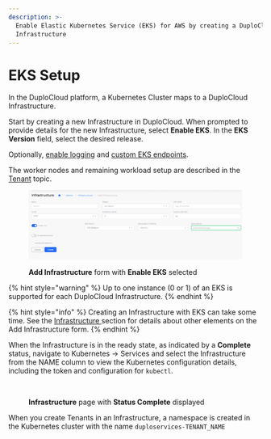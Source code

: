 ```yaml
---
description: >-
  Enable Elastic Kubernetes Service (EKS) for AWS by creating a DuploCloud
  Infrastructure
---
```


# EKS Setup

In the DuploCloud platform, a Kubernetes Cluster maps to a DuploCloud Infrastructure.&#x20;

Start by creating a new Infrastructure in DuploCloud. When prompted to provide details for the new Infrastructure, select **Enable EKS**. In the **EKS Version** field, select the desired release.

Optionally, [enable logging](enable-eks-logs.md) and [custom EKS endpoints](enable-eks-endpoints.md).

The worker nodes and remaining workload setup are described in the [Tenant](../../tenant-environment/) topic.

<figure><img src="../../../../.gitbook/assets/AWS_Infra_logs1 (1).png" alt=""><figcaption><p><strong>Add Infrastructure</strong> form with <strong>Enable EKS</strong> selected </p></figcaption></figure>

{% hint style="warning" %}
Up to one instance (0 or 1) of an EKS is supported for each DuploCloud Infrastructure. &#x20;
{% endhint %}

{% hint style="info" %}
Creating an Infrastructure with EKS can take some time. See the [Infrastructure ](../)section for details about other elements on the Add Infrastructure form.
{% endhint %}

When the Infrastructure is in the ready state, as indicated by a **Complete** status, navigate to Kubernetes -> Services and select the Infrastructure from the NAME column to view the Kubernetes configuration details, including the token and configuration for `kubectl`.&#x20;

<figure><img src="../../../../.gitbook/assets/Infrastructure_Complete_AWS.png" alt=""><figcaption><p><strong>Infrastructure</strong> page with <strong>Status Complete</strong> displayed</p></figcaption></figure>

When you create Tenants in an Infrastructure, a namespace is created in the Kubernetes cluster with the name `duploservices-TENANT_NAME`
